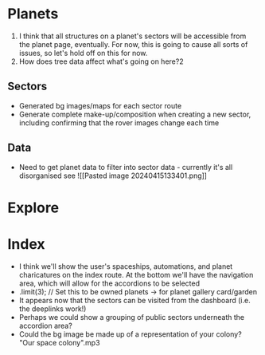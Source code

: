 # Planets
1. I think that all structures on a planet's sectors will be accessible from the planet page, eventually. For now, this is going to cause all sorts of issues, so let's hold off on this for now.
2. How does tree data affect what's going on here?2
## Sectors
* Generated bg images/maps for each sector route
* Generate complete make-up/composition when creating a new sector, including confirming that the rover images change each time

## Data
* Need to get planet data to filter into sector data - currently it's all disorganised see ![[Pasted image 20240415133401.png]]

# Explore

# Index
* I think we'll show the user's spaceships, automations, and planet charicatures on the index route. At the bottom we'll have the navigation area, which will allow for the accordions to be selected
* .limit(3); // Set this to be owned planets -> for planet gallery card/garden
* It appears now that the sectors can be visited from the dashboard (i.e. the deeplinks work!)
* Perhaps we could show a grouping of public sectors underneath the accordion area?
* Could the bg image be made up of a representation of your colony? "Our space colony".mp3
